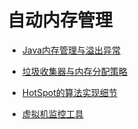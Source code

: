 # 自动内存管理

- [Java内存管理与溢出异常](/JVM/自动内存管理/Java内存管理与溢出异常.md)

- [垃圾收集器与内存分配策略](/JVM/自动内存管理/垃圾收集器与内存分配策略.md)

- [HotSpot的算法实现细节](/JVM/自动内存管理/HotSpot的算法细节实现.md)

- [虚拟机监控工具](/JVM/自动内存管理/虚拟机监控工具.md)
